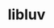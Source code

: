 ---
title: "libluv"
layout: cache
categories: [package, develop]
meta: {"compilers": ["apple-clang@=15.0.0", "gcc@=10.2.1", "gcc@=10.5.0", "gcc@=13.3.0", "gcc@=7.5.0"], "num_specs": 10, "num_specs_by_stack": {"developer-tools": 3, "developer-tools-aarch64-linux-gnu": 2, "developer-tools-darwin": 2, "developer-tools-manylinux2014": 1, "developer-tools-x86_64_v3-linux-gnu": 2, "root": 10}, "oss": ["centos7", "rhel8", "ubuntu18.04", "ventura"], "platforms": ["darwin", "linux"], "stacks": ["developer-tools", "developer-tools-aarch64-linux-gnu", "developer-tools-darwin", "developer-tools-manylinux2014", "developer-tools-x86_64_v3-linux-gnu", "root"], "targets": ["aarch64", "x86_64_v3"], "versions": ["1.48.0-2"]}
spec_details: [{"compiler": "apple-clang@=15.0.0", "hash": "5yyz34np5jdwer4yz7cvhxt2nwr5i3ei", "os": "ventura", "platform": "darwin", "size": "-", "stacks": ["developer-tools-darwin", "root"], "tarball": "https://binaries.spack.io/develop/build_cache/darwin-ventura-aarch64/apple-clang-15.0.0/libluv-1.48.0-2/darwin-ventura-aarch64-apple-clang-15.0.0-libluv-1.48.0-2-5yyz34np5jdwer4yz7cvhxt2nwr5i3ei.spack", "target": "aarch64", "variants": ["build_system=cmake", "build_type=Release", "generator=make", "~ipo"], "versions": ["1.48.0-2"]}, {"compiler": "gcc@=13.3.0", "hash": "6s4xbuaca253zua7gnrw6xbqr6v3l24p", "os": "rhel8", "platform": "linux", "size": "-", "stacks": ["developer-tools-aarch64-linux-gnu", "root"], "tarball": "https://binaries.spack.io/develop/build_cache/linux-rhel8-aarch64/gcc-13.3.0/libluv-1.48.0-2/linux-rhel8-aarch64-gcc-13.3.0-libluv-1.48.0-2-6s4xbuaca253zua7gnrw6xbqr6v3l24p.spack", "target": "aarch64", "variants": ["build_system=cmake", "build_type=Release", "generator=make", "~ipo"], "versions": ["1.48.0-2"]}, {"compiler": "gcc@=10.5.0", "hash": "hhdyda2i7q7ohpb3qjbk6t7pgupj2eph", "os": "centos7", "platform": "linux", "size": "-", "stacks": ["developer-tools-x86_64_v3-linux-gnu", "root"], "tarball": "https://binaries.spack.io/develop/build_cache/linux-centos7-x86_64_v3/gcc-10.5.0/libluv-1.48.0-2/linux-centos7-x86_64_v3-gcc-10.5.0-libluv-1.48.0-2-hhdyda2i7q7ohpb3qjbk6t7pgupj2eph.spack", "target": "x86_64_v3", "variants": ["build_system=cmake", "build_type=Release", "generator=make", "~ipo"], "versions": ["1.48.0-2"]}, {"compiler": "gcc@=13.3.0", "hash": "hrfyjraj5mkoq6qewu44azkk5cgndoay", "os": "rhel8", "platform": "linux", "size": "-", "stacks": ["developer-tools-aarch64-linux-gnu", "root"], "tarball": "https://binaries.spack.io/develop/build_cache/linux-rhel8-aarch64/gcc-13.3.0/libluv-1.48.0-2/linux-rhel8-aarch64-gcc-13.3.0-libluv-1.48.0-2-hrfyjraj5mkoq6qewu44azkk5cgndoay.spack", "target": "aarch64", "variants": ["build_system=cmake", "build_type=Release", "generator=make", "~ipo"], "versions": ["1.48.0-2"]}, {"compiler": "gcc@=7.5.0", "hash": "jgem6cxtndz5lcrfezqmfbzqwt7ynfd2", "os": "ubuntu18.04", "platform": "linux", "size": "-", "stacks": ["developer-tools", "root"], "tarball": "https://binaries.spack.io/develop/build_cache/linux-ubuntu18.04-x86_64_v3/gcc-7.5.0/libluv-1.48.0-2/linux-ubuntu18.04-x86_64_v3-gcc-7.5.0-libluv-1.48.0-2-jgem6cxtndz5lcrfezqmfbzqwt7ynfd2.spack", "target": "x86_64_v3", "variants": ["build_system=cmake", "build_type=Release", "generator=make", "~ipo"], "versions": ["1.48.0-2"]}, {"compiler": "gcc@=7.5.0", "hash": "kkuxeqpzwupsba5szuwoqnybjm5ocwc2", "os": "ubuntu18.04", "platform": "linux", "size": "-", "stacks": ["developer-tools", "root"], "tarball": "https://binaries.spack.io/develop/build_cache/linux-ubuntu18.04-x86_64_v3/gcc-7.5.0/libluv-1.48.0-2/linux-ubuntu18.04-x86_64_v3-gcc-7.5.0-libluv-1.48.0-2-kkuxeqpzwupsba5szuwoqnybjm5ocwc2.spack", "target": "x86_64_v3", "variants": ["build_system=cmake", "build_type=Release", "generator=make", "~ipo"], "versions": ["1.48.0-2"]}, {"compiler": "gcc@=10.2.1", "hash": "ldejvk4b6xlpvawdgm5xzcchszxiswo7", "os": "centos7", "platform": "linux", "size": "-", "stacks": ["developer-tools-manylinux2014", "root"], "tarball": "https://binaries.spack.io/develop/build_cache/linux-centos7-x86_64_v3/gcc-10.2.1/libluv-1.48.0-2/linux-centos7-x86_64_v3-gcc-10.2.1-libluv-1.48.0-2-ldejvk4b6xlpvawdgm5xzcchszxiswo7.spack", "target": "x86_64_v3", "variants": ["build_system=cmake", "build_type=Release", "generator=make", "~ipo"], "versions": ["1.48.0-2"]}, {"compiler": "apple-clang@=15.0.0", "hash": "tv7cht3it6pz6dekyjuzpzmpdez5w4l3", "os": "ventura", "platform": "darwin", "size": "-", "stacks": ["developer-tools-darwin", "root"], "tarball": "https://binaries.spack.io/develop/build_cache/darwin-ventura-aarch64/apple-clang-15.0.0/libluv-1.48.0-2/darwin-ventura-aarch64-apple-clang-15.0.0-libluv-1.48.0-2-tv7cht3it6pz6dekyjuzpzmpdez5w4l3.spack", "target": "aarch64", "variants": ["build_system=cmake", "build_type=Release", "generator=make", "~ipo"], "versions": ["1.48.0-2"]}, {"compiler": "gcc@=10.5.0", "hash": "uklgsabay3sfcicad7cosj3i4lyuooaa", "os": "centos7", "platform": "linux", "size": "-", "stacks": ["developer-tools-x86_64_v3-linux-gnu", "root"], "tarball": "https://binaries.spack.io/develop/build_cache/linux-centos7-x86_64_v3/gcc-10.5.0/libluv-1.48.0-2/linux-centos7-x86_64_v3-gcc-10.5.0-libluv-1.48.0-2-uklgsabay3sfcicad7cosj3i4lyuooaa.spack", "target": "x86_64_v3", "variants": ["build_system=cmake", "build_type=Release", "generator=make", "~ipo"], "versions": ["1.48.0-2"]}, {"compiler": "gcc@=7.5.0", "hash": "zmul6rii4acdx3wi3ez3xkmrpsc5jeas", "os": "ubuntu18.04", "platform": "linux", "size": "-", "stacks": ["developer-tools", "root"], "tarball": "https://binaries.spack.io/develop/build_cache/linux-ubuntu18.04-x86_64_v3/gcc-7.5.0/libluv-1.48.0-2/linux-ubuntu18.04-x86_64_v3-gcc-7.5.0-libluv-1.48.0-2-zmul6rii4acdx3wi3ez3xkmrpsc5jeas.spack", "target": "x86_64_v3", "variants": ["build_system=cmake", "build_type=Release", "generator=make", "~ipo"], "versions": ["1.48.0-2"]}]
---